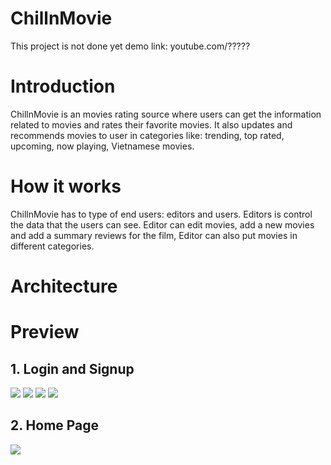 # ChillnMovie
This project is not done yet
demo link: youtube.com/?????
# Introduction
ChillnMovie is an movies rating source where users can get the information related to movies and rates their favorite movies. It also updates and recommends movies 
to user in categories like: trending, top rated, upcoming, now playing, Vietnamese movies.
# How it works
ChillnMovie has to type of end users: editors and users. Editors is control the data that the users can see. Editor can edit movies, add a new movies and add a summary
reviews for the film, Editor can also put movies in different categories.
# Architecture
# Preview
## 1. Login and Signup
![](Preview/Login.png)
![](Preview/Signup.png)
![](Preview/CreateUserProfile.png)
![](Preview/CreateUserProfile1.png)

## 2. Home Page
![](Preview/HomePage.png)
